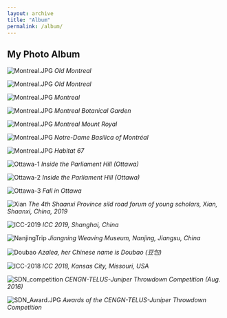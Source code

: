```yaml
---
layout: archive
title: "Album"
permalink: /album/
---
```


## My Photo Album



![Montreal.JPG](/photos/IMG_0216.JPG)
*Old Montreal*

![Montreal.JPG](/photos/IMG_0217.JPG)
*Old Montreal*

![Montreal.JPG](/photos/IMG_0218.JPG)
*Montreal*

![Montreal.JPG](/photos/IMG_0219.JPG)
*Montreal Botanical Garden*

![Montreal.JPG](/photos/IMG_0220.JPG)
*Montreal Mount Royal*

![Montreal.JPG](/photos/IMG_0221.JPG)
*Notre-Dame Basilica of Montréal*

![Montreal.JPG](/photos/IMG_0222.JPG)
*Habitat 67*


![Ottawa-1](/photos/IMG_0786.JPG)
*Inside the Parliament Hill (Ottawa)*

![Ottawa-2](/photos/IMG_0793.JPG)
*Inside the Parliament Hill (Ottawa)*

![Ottawa-3](/photos/IMGP4002.jpg)
*Fall in Ottawa*


![Xian](/photos/IMG_4309.jpg)
*The 4th Shaanxi Province sild road forum of young scholars, Xian, Shaanxi, China, 2019*

![ICC-2019](/photos/IMG_3486.jpg)
*ICC 2019, Shanghai, China*

![NanjingTrip](/photos/IMG_3553.jpg)
*Jiangning Weaving Museum, Nanjing, Jiangsu, China*

![Doubao](/photos/IMG_2507.jpg)
*Azalea, her Chinese name is Doubao (豆包)*

![ICC-2018](/photos/IMG_1897.jpg)
*ICC 2018, Kansas City, Missouri, USA*

![SDN_competition](/photos/IMG_0102.JPG)
*CENGN-TELUS-Juniper Throwdown Competition (Aug. 2016)*

![SDN_Award.JPG](/photos/IMG_0105.JPG)
*Awards of the CENGN-TELUS-Juniper Throwdown Competition*